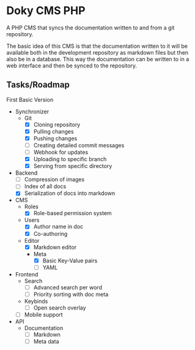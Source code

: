 # Doky CMS PHP

A PHP CMS that syncs the documentation written to and from a git repository.

The basic idea of this CMS is that the documentation written to it will be
available both in the development repository as markdown files but then also
be in a database. This way the documentation can be written to in a web
interface and then be synced to the repository.

## Tasks/Roadmap

First Basic Version

- Synchronizer
  - Git
    - [x] Cloning repository
    - [x] Pulling changes
    - [x] Pushing changes
    - [ ] Creating detailed commit messages
    - [ ] Webhook for updates
    - [x] Uploading to specific branch
    - [x] Serving from specific directory
- Backend
  - [ ] Compression of images
  - [ ] Index of all docs
  - [x] Serialization of docs into markdown
- CMS
  - Roles
    - [x] Role-based permission system
  - Users
    - [x] Author name in doc
    - [x] Co-authoring
  - Editor
    - [x] Markdown editor
    - Meta
      - [x] Basic Key-Value pairs
      - [ ] YAML
- Frontend
  - Search
    - [ ] Advanced search per word
    - [ ] Priority sorting with doc meta
  - Keybinds
    - [ ] Open search overlay
  - [ ] Mobile support
- API
  - Documentation
    - [ ] Markdown
    - [ ] Meta data
